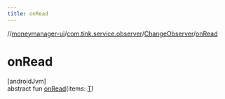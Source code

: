 ```yaml
---
title: onRead
---
```

//[moneymanager-ui](../../../index.html)/[com.tink.service.observer](../index.html)/[ChangeObserver](index.html)/[onRead](on-read.html)



# onRead



[androidJvm]\
abstract fun [onRead](on-read.html)(items: [T](index.html))





